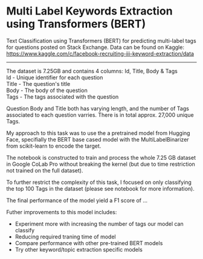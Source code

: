 # Multi Label Keywords Extraction using Transformers (BERT)

Text Classification using Transformers (BERT) for predicting multi-label tags for questions posted on Stack Exchange. Data can be found on Kaggle: https://www.kaggle.com/c/facebook-recruiting-iii-keyword-extraction/data 

--------------------------------- 

The dataset is 7.25GB and contains 4 columns: Id, Title, Body & Tags
<br>Id - Unique identifier for each question
<br>Title - The question's title
<br>Body - The body of the question 
<br>Tags - The tags associated with the question

Question Body and Title both has varying length, and the number of Tags associated to each question varries. 
There is in total approx. 27,000 unique Tags. 

My approach to this task was to use the a pretrained model from Hugging Face, specifially the BERT base cased model with the MultiLabelBinarizer from scikit-learn to encode the target. 

The notebook is constructed to train and process the whole 7.25 GB dataset in Google CoLab Pro without breaking the kernel (but due to time restriction not trained on the full dataset). 

To further restrict the complexity of this task, I focused on only classifying the top 100 Tags in the dataset (please see notebook for more information).

The final performance of the model yield a F1 score of ... 

Futher improvements to this model includes: 
- Experiment more with increasing the number of tags our model can classify
- Reducing required traning time of model 
- Compare performance with other pre-trained BERT models
- Try other keyword/topic extraction specific models


